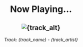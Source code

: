 <div align="center"> 
<h1>Now Playing...</h1>

![{track_alt}]({track_image})
--
_<p>Track: {track_name} - {track_artist} </p>_
</div>
